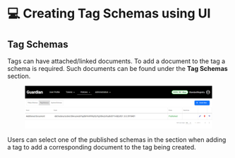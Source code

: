 # 💻 Creating Tag Schemas using UI

## Tag Schemas

Tags can have attached/linked documents. To add a document to the tag a schema is required. Such documents can be found under the **Tag Schemas** section.

<figure><img src="../../../../.gitbook/assets/image (14) (1) (1) (1).png" alt=""><figcaption></figcaption></figure>

Users can select one of the published schemas in the section when adding a tag to add a corresponding document to the tag being created.
